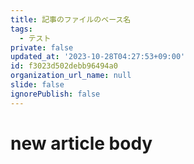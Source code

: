 ```yaml
---
title: 記事のファイルのベース名
tags:
  - テスト
private: false
updated_at: '2023-10-28T04:27:53+09:00'
id: f3023d502debb96494a0
organization_url_name: null
slide: false
ignorePublish: false
---
```

# new article body
